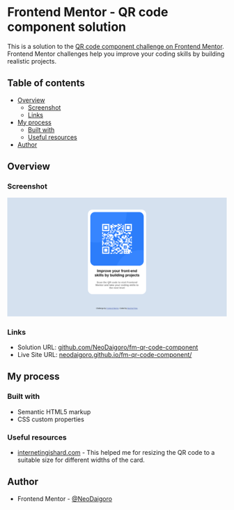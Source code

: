 # Frontend Mentor - QR code component solution

This is a solution to the [QR code component challenge on Frontend Mentor](https://www.frontendmentor.io/challenges/qr-code-component-iux_sIO_H). Frontend Mentor challenges help you improve your coding skills by building realistic projects. 

## Table of contents

- [Overview](#overview)
  - [Screenshot](#screenshot)
  - [Links](#links)
- [My process](#my-process)
  - [Built with](#built-with)
  - [Useful resources](#useful-resources)
- [Author](#author)

## Overview

### Screenshot

![](./solution.png)

### Links

- Solution URL: [github.com/NeoDaigoro/fm-qr-code-component](https://github.com/NeoDaigoro/fm-qr-code-component)
- Live Site URL: [neodaigoro.github.io/fm-qr-code-component/](https://neodaigoro.github.io/fm-qr-code-component/)

## My process

### Built with

- Semantic HTML5 markup
- CSS custom properties

### Useful resources

- [internetingishard.com](https://www.internetingishard.com/html-and-css/responsive-images/) - This helped me for resizing the QR code to a suitable size for different widths of the card.

## Author

- Frontend Mentor - [@NeoDaigoro](https://www.frontendmentor.io/profile/NeoDaigoro)
